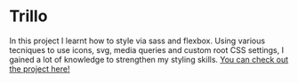 # Trillo

In this project I learnt how to style via sass and flexbox. Using various tecniques to use icons, svg, media queries and custom root CSS settings, I gained a lot of knowledge to strengthen my styling skills. <a href="https://martinfjeld.github.io/Trillo/">You can check out the project here!</a>
